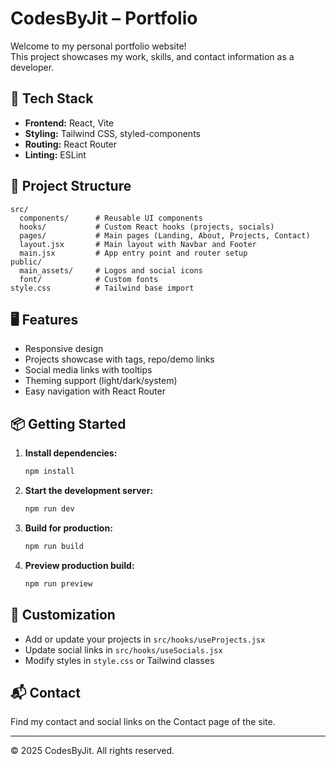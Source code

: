 # CodesByJit – Portfolio

Welcome to my personal portfolio website!  
This project showcases my work, skills, and contact information as a developer.

## 🚀 Tech Stack

- **Frontend:** React, Vite
- **Styling:** Tailwind CSS, styled-components
- **Routing:** React Router
- **Linting:** ESLint

## 📁 Project Structure

```
src/
  components/      # Reusable UI components
  hooks/           # Custom React hooks (projects, socials)
  pages/           # Main pages (Landing, About, Projects, Contact)
  layout.jsx       # Main layout with Navbar and Footer
  main.jsx         # App entry point and router setup
public/
  main_assets/     # Logos and social icons
  font/            # Custom fonts
style.css          # Tailwind base import
```

## 🖥️ Features

- Responsive design
- Projects showcase with tags, repo/demo links
- Social media links with tooltips
- Theming support (light/dark/system)
- Easy navigation with React Router

## 📦 Getting Started

1. **Install dependencies:**
   ```sh
   npm install
   ```
2. **Start the development server:**
   ```sh
   npm run dev
   ```
3. **Build for production:**
   ```sh
   npm run build
   ```
4. **Preview production build:**
   ```sh
   npm run preview
   ```

## 📝 Customization

- Add or update your projects in `src/hooks/useProjects.jsx`
- Update social links in `src/hooks/useSocials.jsx`
- Modify styles in `style.css` or Tailwind classes

## 📬 Contact

Find my contact and social links on the Contact page of the site.

---

© 2025 CodesByJit. All rights reserved.